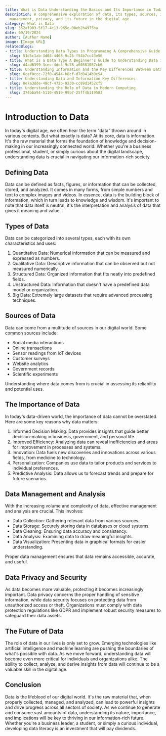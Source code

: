 ```yaml
---
title: What is Data Understanding the Basics and Its Importance in Today's World
description: A comprehensive exploration of data, its types, sources, importance,
  management, privacy, and its future in the digital age.
category: What is Data
slug: 352af903-5f17-4c13-965e-00eb2b4975ba
date: 09/19/2024
author: [Author Name]
image: [Image URL]
relatedBlogs:
- title: Understanding Data Types in Programming A Comprehensive Guide
  slug: 51d5c1ab-3d04-4468-9c25-f54b7cc43e56
- title: What is a Data Type A Beginner's Guide to Understanding Data in Programming
  slug: d4ad6399-3cec-4dc3-9c78-a60581057cb6
- title: Understanding Information and the Key Differences Between Data and Information
  slug: 6caf0ccc-72f0-4544-b8cf-d7d0414b0c54
- title: Understanding Data and Information Key Differences
  slug: 0e7a3dde-48cf-472b-9230-cc89d1452cf5
- title: Understanding the Role of Data in Modern Computing
  slug: 374bba94-5110-4519-99b7-25ff4b119583
---
```


# Introduction to Data

In today's digital age, we often hear the term "data" thrown around in various contexts. But what exactly is data? At its core, data is information. It's the raw material that forms the foundation of knowledge and decision-making in our increasingly connected world. Whether you're a business professional, student, or simply curious about the digital landscape, understanding data is crucial in navigating our information-rich society.

## Defining Data

Data can be defined as facts, figures, or information that can be collected, stored, and analyzed. It comes in many forms, from simple numbers and text to complex images and videos. In essence, data is the building block of information, which in turn leads to knowledge and wisdom. It's important to note that data itself is neutral; it's the interpretation and analysis of data that gives it meaning and value.

## Types of Data

Data can be categorized into several types, each with its own characteristics and uses:

1. Quantitative Data: Numerical information that can be measured and expressed as numbers.
2. Qualitative Data: Descriptive information that can be observed but not measured numerically.
3. Structured Data: Organized information that fits neatly into predefined fields.
4. Unstructured Data: Information that doesn't have a predefined data model or organization.
5. Big Data: Extremely large datasets that require advanced processing techniques.

## Sources of Data

Data can come from a multitude of sources in our digital world. Some common sources include:

- Social media interactions
- Online transactions
- Sensor readings from IoT devices
- Customer surveys
- Website analytics
- Government records
- Scientific experiments

Understanding where data comes from is crucial in assessing its reliability and potential uses.

## The Importance of Data

In today's data-driven world, the importance of data cannot be overstated. Here are some key reasons why data matters:

1. Informed Decision Making: Data provides insights that guide better decision-making in business, government, and personal life.
2. Improved Efficiency: Analyzing data can reveal inefficiencies and areas for improvement in processes and systems.
3. Innovation: Data fuels new discoveries and innovations across various fields, from medicine to technology.
4. Personalization: Companies use data to tailor products and services to individual preferences.
5. Predictive Analysis: Data allows us to forecast trends and prepare for future scenarios.

## Data Management and Analysis

With the increasing volume and complexity of data, effective management and analysis are crucial. This involves:

- Data Collection: Gathering relevant data from various sources.
- Data Storage: Securely storing data in databases or cloud systems.
- Data Cleaning: Ensuring data accuracy and consistency.
- Data Analysis: Examining data to draw meaningful insights.
- Data Visualization: Presenting data in graphical formats for easier understanding.

Proper data management ensures that data remains accessible, accurate, and useful.

## Data Privacy and Security

As data becomes more valuable, protecting it becomes increasingly important. Data privacy concerns the proper handling of sensitive information, while data security focuses on protecting data from unauthorized access or theft. Organizations must comply with data protection regulations like GDPR and implement robust security measures to safeguard their data assets.

## The Future of Data

The role of data in our lives is only set to grow. Emerging technologies like artificial intelligence and machine learning are pushing the boundaries of what's possible with data. As we move forward, understanding data will become even more critical for individuals and organizations alike. The ability to collect, analyze, and derive insights from data will continue to be a valuable skill in the digital age.

## Conclusion

Data is the lifeblood of our digital world. It's the raw material that, when properly collected, managed, and analyzed, can lead to powerful insights and drive progress across all sectors of society. As we continue to generate and consume vast amounts of data, understanding its nature, importance, and implications will be key to thriving in our information-rich future. Whether you're a business leader, a student, or simply a curious individual, developing data literacy is an investment that will pay dividends.